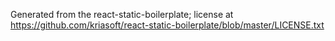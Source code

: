 Generated from the react-static-boilerplate; license at https://github.com/kriasoft/react-static-boilerplate/blob/master/LICENSE.txt
